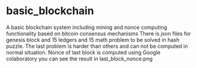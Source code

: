 # basic_blockchain
A basic blockchain system including mining and nonce computing functionality based on bitcoin consensus mechanisms
There is json files for genesis block and 15 ledgers and 15 math problem to be solved in hash puzzle. The last problem is harder than others and can not be computed in
normal situation.
Nonce of last block is computed using Google colaboratory you can see the result in last_block_nonce.png 

